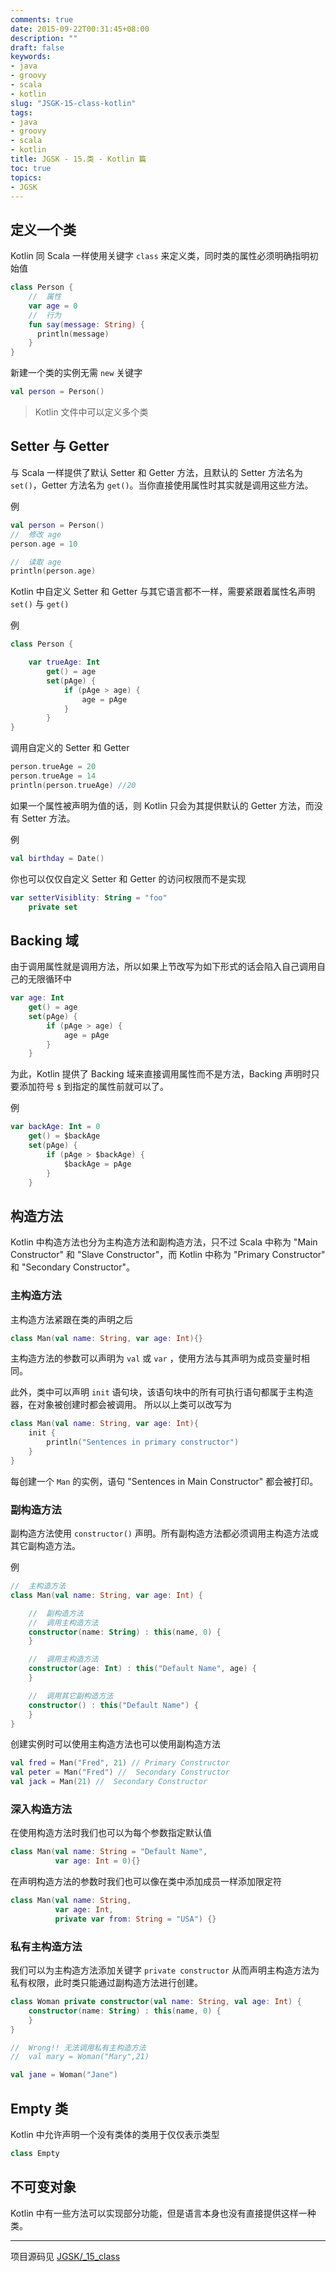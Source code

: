 ```yaml
---
comments: true
date: 2015-09-22T00:31:45+08:00
description: ""
draft: false
keywords:
- java
- groovy
- scala
- kotlin
slug: "JSGK-15-class-kotlin"
tags:
- java
- groovy
- scala
- kotlin
title: JGSK - 15.类 - Kotlin 篇
toc: true
topics:
- JGSK
---
```


## 定义一个类

Kotlin 同 Scala 一样使用关键字 `class` 来定义类，同时类的属性必须明确指明初始值

```kotlin
class Person {
    //  属性
    var age = 0
    //  行为
    fun say(message: String) {
      println(message)
    }
}
```

<!--more-->

新建一个类的实例无需 `new` 关键字

```kotlin
val person = Person()
```

>Kotlin 文件中可以定义多个类

## Setter 与 Getter

与 Scala 一样提供了默认 Setter 和 Getter 方法，且默认的 Setter 方法名为 `set()`，Getter 方法名为 `get()`。当你直接使用属性时其实就是调用这些方法。

例

```kotlin
val person = Person()
//  修改 age
person.age = 10

//  读取 age
println(person.age)
```

Kotlin 中自定义 Setter 和 Getter 与其它语言都不一样，需要紧跟着属性名声明 `set()` 与 `get()`

例

```kotlin
class Person {

    var trueAge: Int
        get() = age
        set(pAge) {
            if (pAge > age) {
                age = pAge
            }
        }
}
```

调用自定义的 Setter 和 Getter

```kotlin
person.trueAge = 20
person.trueAge = 14
println(person.trueAge) //20
```

如果一个属性被声明为值的话，则 Kotlin 只会为其提供默认的 Getter 方法，而没有 Setter 方法。

例

```kotlin
val birthday = Date()
```

你也可以仅仅自定义 Setter 和 Getter 的访问权限而不是实现

```kotlin
var setterVisiblity: String = "foo"
    private set
```

## Backing 域

由于调用属性就是调用方法，所以如果上节改写为如下形式的话会陷入自己调用自己的无限循环中

```kotlin
var age: Int
    get() = age
    set(pAge) {
        if (pAge > age) {
            age = pAge
        }
    }
```

为此，Kotlin 提供了 Backing 域来直接调用属性而不是方法，Backing 声明时只要添加符号 `$` 到指定的属性前就可以了。

例

```kotlin
var backAge: Int = 0
    get() = $backAge
    set(pAge) {
        if (pAge > $backAge) {
            $backAge = pAge
        }
    }
```


## 构造方法

Kotlin 中构造方法也分为主构造方法和副构造方法，只不过 Scala 中称为 "Main Constructor" 和 "Slave Constructor"，而 Kotlin 中称为 "Primary Constructor" 和 "Secondary Constructor"。

### 主构造方法

主构造方法紧跟在类的声明之后

```kotlin
class Man(val name: String, var age: Int){}
```

主构造方法的参数可以声明为 `val` 或 `var` ，使用方法与其声明为成员变量时相同。

此外，类中可以声明 `init` 语句块，该语句块中的所有可执行语句都属于主构造器，在对象被创建时都会被调用。 所以以上类可以改写为

```kotlin
class Man(val name: String, var age: Int){
    init {
        println("Sentences in primary constructor")
    }
}
```

每创建一个 `Man` 的实例，语句 "Sentences in Main Constructor" 都会被打印。

### 副构造方法

副构造方法使用 `constructor()` 声明。所有副构造方法都必须调用主构造方法或其它副构造方法。

例

```kotlin
//  主构造方法
class Man(val name: String, var age: Int) {

    //  副构造方法
    //  调用主构造方法
    constructor(name: String) : this(name, 0) {
    }

    //  调用主构造方法
    constructor(age: Int) : this("Default Name", age) {
    }

    //  调用其它副构造方法 
    constructor() : this("Default Name") {
    }
}
```

创建实例时可以使用主构造方法也可以使用副构造方法

```kotlin
val fred = Man("Fred", 21) // Primary Constructor
val peter = Man("Fred") //  Secondary Constructor
val jack = Man(21) //  Secondary Constructor
```

### 深入构造方法

在使用构造方法时我们也可以为每个参数指定默认值

```kotlin
class Man(val name: String = "Default Name",
          var age: Int = 0){}
```

在声明构造方法的参数时我们也可以像在类中添加成员一样添加限定符

```kotlin
class Man(val name: String,
          var age: Int,
          private var from: String = "USA") {}
```

### 私有主构造方法

我们可以为主构造方法添加关键字 `private constructor` 从而声明主构造方法为私有权限，此时类只能通过副构造方法进行创建。

```kotlin
class Woman private constructor(val name: String, val age: Int) {
    constructor(name: String) : this(name, 0) {
    }
}

//  Wrong!! 无法调用私有主构造方法
//  val mary = Woman("Mary",21)

val jane = Woman("Jane")
```

## Empty 类

Kotlin 中允许声明一个没有类体的类用于仅仅表示类型

```kotlin
class Empty
```

## 不可变对象

Kotlin 中有一些方法可以实现部分功能，但是语言本身也没有直接提供这样一种类。

---

项目源码见 [JGSK/_15_class](https://github.com/SidneyXu/JGSK)



